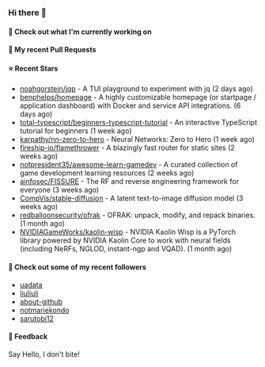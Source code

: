 ### Hi there 👋

#### 👷 Check out what I'm currently working on

#### 🔨 My recent Pull Requests


#### ⭐ Recent Stars

- [noahgorstein/jqp](https://github.com/noahgorstein/jqp) - A TUI playground to experiment with jq (2 days ago)
- [benphelps/homepage](https://github.com/benphelps/homepage) - A highly customizable homepage (or startpage / application dashboard) with Docker and service API integrations. (6 days ago)
- [total-typescript/beginners-typescript-tutorial](https://github.com/total-typescript/beginners-typescript-tutorial) - An interactive TypeScript tutorial for beginners (1 week ago)
- [karpathy/nn-zero-to-hero](https://github.com/karpathy/nn-zero-to-hero) - Neural Networks: Zero to Hero (1 week ago)
- [fireship-io/flamethrower](https://github.com/fireship-io/flamethrower) - A blazingly fast router for static sites (2 weeks ago)
- [notpresident35/awesome-learn-gamedev](https://github.com/notpresident35/awesome-learn-gamedev) - A curated collection of game development learning resources (2 weeks ago)
- [ainfosec/FISSURE](https://github.com/ainfosec/FISSURE) - The RF and reverse engineering framework for everyone (3 weeks ago)
- [CompVis/stable-diffusion](https://github.com/CompVis/stable-diffusion) - A latent text-to-image diffusion model (3 weeks ago)
- [redballoonsecurity/ofrak](https://github.com/redballoonsecurity/ofrak) - OFRAK: unpack, modify, and repack binaries. (1 month ago)
- [NVIDIAGameWorks/kaolin-wisp](https://github.com/NVIDIAGameWorks/kaolin-wisp) - NVIDIA Kaolin Wisp is a PyTorch library powered by NVIDIA Kaolin Core to work with neural fields (including NeRFs, NGLOD, instant-ngp and VQAD). (1 month ago)

#### 👯 Check out some of my recent followers

- [uadata](https://github.com/uadata)
- [liuliuli](https://github.com/liuliuli)
- [about-github](https://github.com/about-github)
- [notmariekondo](https://github.com/notmariekondo)
- [sarutobi12](https://github.com/sarutobi12)

#### 💬 Feedback

Say Hello, I don't bite!